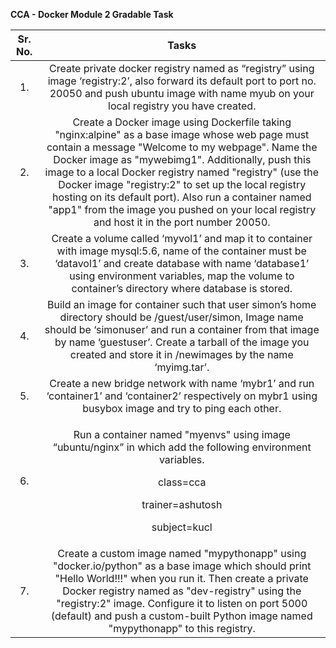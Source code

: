 ﻿**CCA - Docker Module 2 Gradable Task**



|**Sr. No.**|**Tasks**|
| :-: | :-: |
|1\.|<a name="docs-internal-guid-af155a93-7fff-13a6-ce"></a>Create private docker registry named as “registry” using image ‘registry:2’, also forward its default port to port no. 20050 and push ubuntu image with name myub on your local registry you have created.|
|2\.|<a name="docs-internal-guid-7950f2ee-7fff-47d7-90"></a>Create a Docker image using Dockerfile taking "nginx:alpine" as a base image whose web page must contain a message "Welcome to my webpage". Name the Docker image as "mywebimg1". Additionally, push this image to a local Docker registry named "registry" (use the Docker image "registry:2" to set up the local registry hosting on its default port). Also run a container named "app1" from the image you pushed on your local registry and host it in the port number 20050.|
|3\.|<a name="docs-internal-guid-cd8509dd-7fff-6bf9-40"></a>Create a volume called ‘myvol1’ and map it to container with image mysql:5.6, name of the container must be ‘datavol1’ and create database with name ‘database1’ using environment variables, map the volume to container’s directory where database is stored.|
|4\.|<a name="docs-internal-guid-ff99b2cb-7fff-7ddf-40"></a>Build an image for container such that user simon’s home directory should be /guest/user/simon, Image name should be ‘simonuser’ and run a container from that image by name ‘guestuser’. Create a tarball of the image you created and store it in /newimages by the name ‘myimg.tar’. |
|5\.|<a name="docs-internal-guid-fb18efe3-7fff-9cf6-c1"></a>Create a new bridge network with name ‘mybr1’ and run ‘container1’ and ‘container2’ respectively on mybr1 using busybox image and try to ping each other.|
|6\.|<p><a name="docs-internal-guid-dc952715-7fff-b86f-1c"></a>Run a container named "myenvs" using image “ubuntu/nginx” in which add the following environment variables. </p><p>class=cca</p><p>trainer=ashutosh</p><p>subject=kucl</p>|
|7\.|<a name="docs-internal-guid-53b15e8f-7fff-d4af-ab"></a>Create a custom image named "mypythonapp" using "docker.io/python" as a base image which should print "Hello World!!!" when you run it. Then create a private Docker registry named as "dev-registry" using the "registry:2" image. Configure it to listen on port 5000 (default) and push a custom-built Python image named "mypythonapp" to this registry.|

